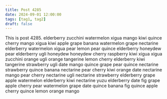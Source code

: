 ```yaml
---
title: Post 4285
date: 2024-09-01 12:00:00
tags: [tag1, tag2]
draft: false
---
```

This is post 4285.
elderberry
zucchini
watermelon
xigua
mango
kiwi
quince
cherry
mango
xigua
kiwi
apple
grape
banana
watermelon
grape
nectarine
elderberry
watermelon
xigua
pear
lemon
pear
quince
elderberry
honeydew
pear
elderberry
ugli
honeydew
honeydew
cherry
raspberry
kiwi
xigua
xigua
zucchini
orange
ugli
orange
tangerine
lemon
cherry
elderberry
kiwi
tangerine
strawberry
ugli
date
mango
quince
grape
pear
quince
nectarine
strawberry
quince
banana
nectarine
pear
cherry
kiwi
orange
date
nectarine
mango
pear
cherry
nectarine
ugli
nectarine
strawberry
elderberry
grape
apple
watermelon
elderberry
kiwi
nectarine
yuzu
elderberry
date
fig
grape
apple
cherry
pear
watermelon
grape
date
quince
banana
fig
quince
apple
cherry
quince
lemon
orange
mango
